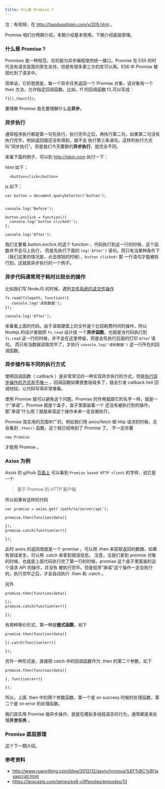```yaml
---
title: 什么是 Promise ?
---
```



注：有视频，在 <http://haoduoshipin.com/v/205.html> 。

Promise 咱们分两期介绍，本期介绍基本使用，下期介绍底层原理。

### 什么是 Promise ?

Promises 是一种规范，目的是为异步编程提供统一接口。Promise 在 ES5 的时代没有语言层面的原生支持，但是有很多第三方的库可以用。ES6 中 Promise 被固化到了语言中。

简单说，它的思想是，每一个异步任务返回一个 Promise 对象，该对象有一个 then 方法，允许指定回调函数。比如，f1 的回调函数 f2,可以写成：

```
f1().then(f2);
```

要理解 Promise 首先要理解什么是**异步**。

### 异步执行

通常程序执行都是第一句先执行，执行完毕之后，再执行第二句，如果第二句没有执行完毕，例如返回值还没有得到，就不会
执行第三条语句。这样的执行方式叫“同步执行”。但是我们今天要聊的**异步执行**，就完全不同。


来看下面的例子，可以到 http://jsbin.com 执行一下：


html 如下：

```
  <button>click</button>
```

js 如下：


```
var button = document.querySelector('button');


console.log('Before');

button.onclick = function(){
  console.log('button clicked!');
};

console.log('After');
```


我们主要看 button.onclick 的这个 function ，代码执行到这一行的时候，这个函数并不会马上执行，
而是先执行下面的 `log('After')` 语句。而只有当某种条件下（我们这里的情况是，点击按钮的时候），`button clicked!` 那
一行语句才能被执行到。这就是异步执行的一个例子。


### 异步代码通常用于耗时比较长的操作


比如我们写 NodeJS 的时候，遇到[文件系统的读文件操作](https://nodejs.org/api/fs.html#fs_fs_read_fd_buffer_offset_length_position_callback)

```
fs.read(filepath, function(){
   console.log('读到数据');  
});

console.log('After');
```

来看看上面的代码。由于读取硬盘上的文件是个比较耗费时间的操作，所以 Nodejs 的设计者就把 `fs.read` 设计成
一个**异步函数**，也就是当代码执行到 `fs.read` 这一行的时候，并不会在这里停留，而是会先执行后面的打印 `After` 语句。
而只有当数据读取完毕了，才执行 `console.log('读到数据')` 这一行所在的回调函数。


### 异步操作有不同的执行方式

使用回调函数（ callback ）是非常常见的一种实现异步执行的方式，但是[执行异步操作的方式并不唯一](http://www.ruanyifeng.com/blog/2012/12/asynchronous%EF%BC%BFjavascript.html) 。回调函数如果嵌套层级多了，就会引发 callback hell 回调地狱，让代码写得非常难看。

使用 Promise 就可以避免这个问题。Promise 的作用就跟它的名字一样，就是一个“承诺”。Promise 就是个盒子，盒子里面装着一个
还没有被执行到的操作。那”承诺”什么呢？就是承诺这个操作未来一定会被执行。

Promise 其实用的范围听广的，例如我们用 axios/fetch 做 http 请求的时候，总会看到 `.then()` 函数，这个就已经用到了 Promise 了。
不一定非要

```
new Promise
```

才能用 Promise 。


### Axios 为例

Axios 的 github [页面上](https://github.com/mzabriskie/axios) 可以看到 `Promise based HTTP client` 的字样，说它是一个

> 基于 Promise 的 HTTP 客户端


所以如果有这样的代码


```
var promise = axios.get('/path/to/server/api');

promise.then(function(data){

});
promise.catch(function(err){

});
```

此时 axios 的返回值就是一个 promise 。可以用 .then 来获取返回的数据，如果有错误发生，可以用 .catch 来拿到错误信息。
注意，当我们拿到 promise 对象的时候，也就是上面代码执行完了第一行的时候，promise 这个盒子里面装的这个请求 API 的操作，并没有
被执行完毕。但是程序“承诺”这个操作一定会执行的。执行完毕之后，才会自动执行 .then 和 .catch 。

另外

```
promise.then(function(data){

});
promise.catch(function(err){

});
```

有两种等价形式，第一种是**链式函数**，如下

```
promise.then(function(data){

}).catch(function(err){

});
```

另外一种形式是，直接把 catch 中的回调函数作为 .then 的第二个参数，如下

```
promise.then(function(data){

}, function(err){

});
```

所以，上面 .then 中的两个参数函数，第一个是 on success 时候的处理函数，第二个是 on error 的处理函数。

我们其实用 Promise 做异步操作，就是在模拟多线程语言的行为，通常都是来处理**并发任务** 。


### Promise 底层原理

这个下一期介绍。

### 参考资料

- http://www.ruanyifeng.com/blog/2012/12/asynchronous%EF%BC%BFjavascript.html
- https://laracasts.com/series/es6-cliffsnotes/episodes/13
